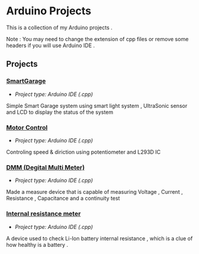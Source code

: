 # Arduino Projects

This is a collection of my Arduino projects .

Note : You may need to change the extension of cpp files or remove some headers if you will use Arduino IDE .
## Projects

### [SmartGarage](../master/SmartGarage)

* *Project type: Arduino IDE (.cpp)*

Simple Smart Garage system using smart light system , UltraSonic sensor and LCD to display the status of the system

### [Motor Control](../master/MotorControl)

* *Project type: Arduino IDE (.cpp)*

Controling speed & diriction using potentiometer and L293D IC   

### [DMM (Degital Multi Meter)](DMM (Degital Multi Meter))

* *Project type: Arduino IDE (.cpp)*

Made a measure device that is capable of measuring Voltage , Current , Resistance , Capacitance and a continuity test 

### [Internal resistance meter](../master/BatteryInternalResistancemeter)

* *Project type: Arduino IDE (.cpp)*

A device used to check Li-Ion battery internal resistance , which is a clue of how healthy is a battery .

